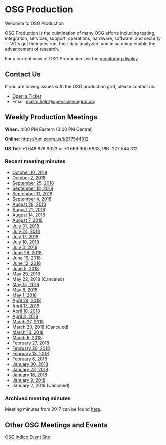 OSG Production
==============

Welcome to OSG Production

OSG Production is the culmination of many OSG efforts including testing, integration, services, support, operations, hardware, software, and security -- VO's get their jobs run, their data analyzed, and in so doing enable the advancement of research.

For a current view of OSG Production see the [monitoring display](http://display.opensciencegrid.org/)


Contact Us
----------

If you are having issues with the OSG production grid, please contact us:

- [Open a Ticket](http://support.opensciencegrid.org)
- Email: <mailto:help@opensciencegrid.org>


Weekly Production Meetings
--------------------------

**When:** 4:00 PM Eastern (3:00 PM Central)

**Online**: <https://unl.zoom.us/j/277544312>

**US Toll**: +1 646 876 9923  or +1 669 900 6833, PIN: 277 544 312


### Recent meeting minutes ###

- [October 10, 2018](https://drive.google.com/open?id=17oqvaMbUfkry6WzIpguTeg7DWUigJl5q-8MXix2oRMk)
- [October 2, 2018](https://docs.google.com/document/d/19CFmX5iIbksBL6pZjQX4_0a8gL4Lai3WHPQVrRygqGs/edit?usp=sharing)
- [September 25, 2018](https://docs.google.com/document/d/1lI_RC1GEm4ejWZn3h9iIf-Zx_3QSMp-9ZGc32y7SuEg/edit?usp=sharing)
- [September 18, 2018](https://docs.google.com/document/d/1L1U3Md7o520UwJ4sKHU7KOzyDX1-qzbKC-AkIWX4V2c/edit?usp=sharing)
- [September 11, 2018](https://docs.google.com/document/d/1V7qgVKxqozQBqxGoUkhN9_fddgJaDTqXjcw7s57-JKc/edit?usp=sharing)
- [September 4, 2018](https://docs.google.com/document/d/15WLy7RDJgwV_OSZeyPHOOAzl7pkklREjxuB89AWv1_k/edit?usp=sharing)
- [August 28, 2018](https://docs.google.com/document/d/163cdsnFf-JgIOFR5L7mzlHwtZMpEqmfRmkcnJVwl9wQ/edit?usp=sharing)
- [August 21, 2018](https://docs.google.com/document/d/1tTdmuI1Aclz-iG-NFexhYFjLGeeSTWSCfSwbiJbGQsU/edit?usp=sharing)
- [August 14, 2018](https://docs.google.com/document/d/1uZ7gCvDupcRB2fgXk07_tH0BfT_lx1NPEDuyTpOvJj4/edit?usp=sharing)
- [August 7, 2018](https://docs.google.com/document/d/1FbUFvA1SCaB_lVGhkHU78NF-LGbdtruX-2RF-PQp8xw/edit?usp=sharing)
- [July 31, 2018](https://docs.google.com/document/d/16uU3Yz-mg6r3THfi3K1o70j-uYS_X7tLJIlLgUIBQHM/edit?usp=sharing)
- [July 24, 2018](https://docs.google.com/document/d/1mselSx1zX_m5vPZopWKr8taV7Qul586fXtyHqI-p9Q8/edit?usp=sharing)
- [July 17, 2018](https://docs.google.com/document/d/1t1We3HYGG9vLbMgw5TkB47Ss4IkqrmRlYAUCndjKSFU/edit?usp=sharing)
- [July 10, 2018](https://docs.google.com/document/d/1iE6TuCWfmkwP4x8hBtFMzAVB-QkDjRLXz8jWOQj5s0M/edit?usp=sharing)
- [July 3, 2018](https://docs.google.com/document/d/131C_871fELm_TzxCRiBw7fOCh1rrNqC_2XZBZwvM2xs/edit?usp=sharing)
- [June 26, 2018](https://docs.google.com/document/d/14OD13gTXNK3TTBlpFkQSRnqhhGCr5QJkVaIe1YFvjbM/edit?usp=sharing)
- [June 19, 2018](https://docs.google.com/document/d/1JDpuP8MTWNm1F0VKMJjizHXvcFGcALs0djsJ9duKWVc/edit?usp=sharing)
- [June 12, 2018](https://docs.google.com/document/d/1DMNnqoREsG7clNtDUbEa3rrZQyWxqbLwXdm23Kew-_U/edit?usp=sharing)
- [June 5, 2018](https://docs.google.com/document/d/1T_HSnA84ZmTV0lc5xfCKYxcfn5ynaaZBqu6AngGJVGE/edit?usp=sharing)
- [May 29, 2018](/WeeklyMinutes/2018/29May2018.md)
- May 22, 2018 (Canceled)
- [May 15, 2018](/WeeklyMinutes/2018/15May2018.md)
- [May 8, 2018](/WeeklyMinutes/2018/08May2018.md)
- [May 1, 2018](/WeeklyMinutes/2018/01May2018.md)
- [April 24, 2018](/WeeklyMinutes/2018/24April2018.md)
- [April 17, 2018](/WeeklyMinutes/2018/17April2018.md)
- [April 10, 2018](/WeeklyMinutes/2018/10April2018.md)
- [April 3, 2018](/WeeklyMinutes/2018/03April2018.md)
- [March 27, 2018](/WeeklyMinutes/2018/27March2018.md)
- March 20, 2018 (Canceled)
- [March 13, 2018](/WeeklyMinutes/2018/13March2018.md)
- [March 6, 2018](/WeeklyMinutes/2018/06March2018.md)
- [February 27, 2018](/WeeklyMinutes/2018/27February2018.md)
- [February 20, 2018](/WeeklyMinutes/2018/20February2018.md)
- [February 13, 2018](/WeeklyMinutes/2018/13February2018.md)
- [February 6, 2018](/WeeklyMinutes/2018/06February2018.md)
- [January 30, 2018](/WeeklyMinutes/2018/30January2018.md)
- [January 23, 2018](/WeeklyMinutes/2018/23January2018.md)
- [January 16, 2018](/WeeklyMinutes/2018/16January2018.md)
- [January 9, 2018](/WeeklyMinutes/2018/09January2018.md)
- January 2, 2018 (Canceled)


### Archived meeting minutes ###

Meeting minutes from 2017 can be found [here](https://github.com/opensciencegrid/production/tree/master/docs/WeeklyMinutes/2017).

Other OSG Meetings and Events
-----------------------------

[OSG Indico Event Site](https://indico.fnal.gov/categoryDisplay.py?categId=86)


